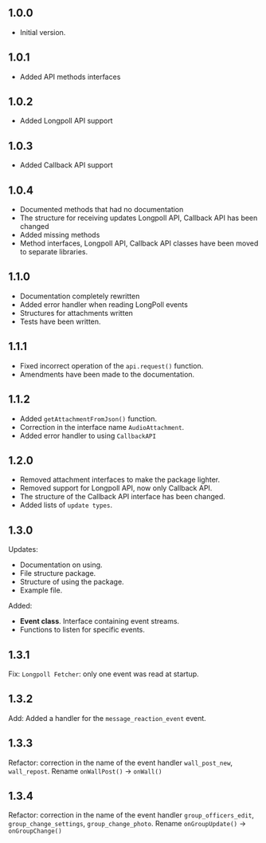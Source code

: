 ## 1.0.0

- Initial version.

## 1.0.1

- Added API methods interfaces

## 1.0.2

- Added Longpoll API support

## 1.0.3

- Added Callback API support

## 1.0.4

- Documented methods that had no documentation
- The structure for receiving updates Longpoll API, Callback API has been changed
- Added missing methods
- Method interfaces, Longpoll API, Callback API classes have been moved to separate libraries.

## 1.1.0

- Documentation completely rewritten
- Added error handler when reading LongPoll events
- Structures for attachments written
- Tests have been written.

## 1.1.1
- Fixed incorrect operation of the `api.request()` function.
- Amendments have been made to the documentation.

## 1.1.2
- Added `getAttachmentFromJson()` function.
- Correction in the interface name `AudioAttachment`.
- Added error handler to using `CallbackAPI`

## 1.2.0
- Removed attachment interfaces to make the package lighter.
- Removed support for Longpoll API, now only Callback API.
- The structure of the Callback API interface has been changed.
- Added lists of `update types`.

## 1.3.0
Updates:
- Documentation on using.
- File structure package.
- Structure of using the package.
- Example file.

Added: 
- **Event class**. Interface containing event streams.
- Functions to listen for specific events.

## 1.3.1
Fix: `Longpoll Fetcher`: only one event was read at startup.

## 1.3.2
Add: Added a handler for the `message_reaction_event` event.

## 1.3.3
Refactor: correction in the name of the event handler `wall_post_new`, `wall_repost`.
Rename `onWallPost()` -> `onWall()`

## 1.3.4
Refactor: correction in the name of the event handler `group_officers_edit`, `group_change_settings`, `group_change_photo`.
Rename `onGroupUpdate()` -> `onGroupChange()`